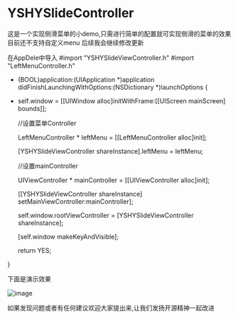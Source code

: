 # YSHYSlideController
这是一个实现侧滑菜单的小demo,只需进行简单的配置就可实现侧滑的菜单的效果 目前还不支持自定义menu 后续我会继续修改更新

在AppDele中导入
#import "YSHYSlideViewController.h"
#import "LeftMenuController.h"

- (BOOL)application:(UIApplication *)application didFinishLaunchingWithOptions:(NSDictionary *)launchOptions {
- 
    self.window = [[UIWindow alloc]initWithFrame:[[UIScreen mainScreen] bounds]];

    //设置菜单Controller
    
    LeftMenuController * leftMenu = [[LeftMenuController alloc]init];
    
    [YSHYSlideViewController shareInstance].leftMenu = leftMenu;
    
    //设置mainController
    
    UIViewController * mainController = [[UIViewController alloc]init];
    
    [[YSHYSlideViewController shareInstance] setMainViewController:mainController];
    
    self.window.rootViewController = [YSHYSlideViewController shareInstance];
    
    [self.window makeKeyAndVisible];
    
    return YES;
    
}

下面是演示效果

![image](https://github.com/DecembeGrirl/YSHYSlideController/blob/master/YSHYSlideController/YSHYSlideViewController/YSHYSlideView.gif)

如果发现问题或者有任何建议欢迎大家提出来,让我们发扬开源精神一起改进
